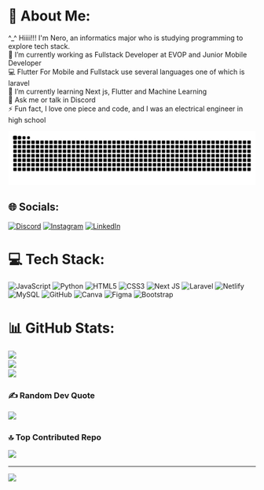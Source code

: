 # 💫 About Me:
^_^ Hiiii!!! I'm Nero, an informatics major who is studying programming to explore tech stack.<br>🔭 I’m currently working as Fullstack Developer at EVOP and Junior Mobile Developer 
<br>💻  Flutter For Mobile and Fullstack use several languages one of which is laravel<br>🌱 I’m currently learning Next js, Flutter and Machine Learning<br>💬 Ask me or talk in Discord <br>⚡ Fun fact, I love one piece and code, and I was an electrical engineer in high school

<img src="https://raw.githubusercontent.com/adityyapratama/adityyapratama/output/snake.svg" alt="Snake animation" />

## 🌐 Socials:
[![Discord](https://img.shields.io/badge/Discord-%237289DA.svg?logo=discord&logoColor=white)](https://discord.gg/aditya^) [![Instagram](https://img.shields.io/badge/Instagram-%23E4405F.svg?logo=Instagram&logoColor=white)](https://instagram.com/adityyapraatama) [![LinkedIn](https://img.shields.io/badge/LinkedIn-%230077B5.svg?logo=linkedin&logoColor=white)](https://www.linkedin.com/in/aditya-pratama-adityya/) 

# 💻 Tech Stack:
![JavaScript](https://img.shields.io/badge/javascript-%23323330.svg?style=flat&logo=javascript&logoColor=%23F7DF1E) ![Python](https://img.shields.io/badge/python-3670A0?style=flat&logo=python&logoColor=ffdd54) ![HTML5](https://img.shields.io/badge/html5-%23E34F26.svg?style=flat&logo=html5&logoColor=white) ![CSS3](https://img.shields.io/badge/css3-%231572B6.svg?style=flat&logo=css3&logoColor=white) ![Next JS](https://img.shields.io/badge/Next-black?style=flat&logo=next.js&logoColor=white) ![Laravel](https://img.shields.io/badge/laravel-%23FF2D20.svg?style=flat&logo=laravel&logoColor=white) ![Netlify](https://img.shields.io/badge/netlify-%23000000.svg?style=flat&logo=netlify&logoColor=#00C7B7)  ![MySQL](https://img.shields.io/badge/mysql-4479A1.svg?style=flat&logo=mysql&logoColor=white)  ![GitHub](https://img.shields.io/badge/github-%23121011.svg?style=flat&logo=github&logoColor=white) ![Canva](https://img.shields.io/badge/Canva-%2300C4CC.svg?style=flat&logo=Canva&logoColor=white) ![Figma](https://img.shields.io/badge/figma-%23F24E1E.svg?style=flat&logo=figma&logoColor=white) ![Bootstrap](https://img.shields.io/badge/bootstrap-%238511FA.svg?style=flat&logo=bootstrap&logoColor=white)
# 📊 GitHub Stats:
![](https://github-readme-stats.vercel.app/api?username=adityyapratama&theme=react&hide_border=false&include_all_commits=true&count_private=true)<br/>
![](https://github-readme-streak-stats.herokuapp.com/?user=adityyapratama&theme=react&hide_border=false)<br/>
![](https://github-readme-stats.vercel.app/api/top-langs/?username=adityyapratama&theme=react&hide_border=false&include_all_commits=true&count_private=true&layout=compact)

### ✍️ Random Dev Quote
![](https://quotes-github-readme.vercel.app/api?type=horizontal&theme=radical)

### 🔝 Top Contributed Repo
![](https://github-contributor-stats.vercel.app/api?username=adityyapratama&limit=5&theme=react&combine_all_yearly_contributions=true)

---
[![](https://visitcount.itsvg.in/api?id=adityyapratama&icon=8&color=0)](https://visitcount.itsvg.in)

<!-- Proudly created with GPRM ( https://gprm.itsvg.in ) -->
